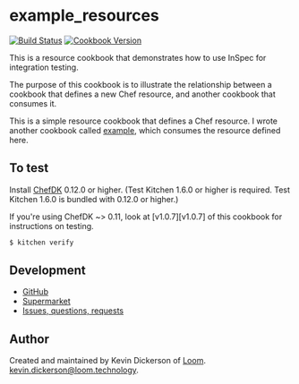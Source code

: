 # example_resources

[![Build Status](https://travis-ci.org/loom-cookbooks/example_resources.svg?branch=master)](https://travis-ci.org/loom-cookbooks/example_resources) [![Cookbook Version](https://img.shields.io/cookbook/v/example_resources.svg)](https://supermarket.chef.io/cookbooks/example_resources)

This is a resource cookbook that demonstrates how to use InSpec for integration testing.

The purpose of this cookbook is to illustrate the relationship between a cookbook that defines a new Chef resource, and another cookbook that consumes it.

This is a simple resource cookbook that defines a Chef resource. I wrote another cookbook called [example](https://supermarket.chef.io/cookbooks/example), which consumes the resource defined here.

## To test

Install [ChefDK][chefdk] 0.12.0 or higher.  (Test Kitchen 1.6.0 or higher is required. Test Kitchen 1.6.0 is bundled with  0.12.0 or higher.)

If you're using ChefDK ~> 0.11, look at [v1.0.7][v1.0.7] of this cookbook for instructions on testing.

```bash
$ kitchen verify
```

## Development

* [GitHub][repository]
* [Supermarket][supermarket]
* [Issues, questions, requests][issues]

## Author

Created and maintained by Kevin Dickerson of [Loom](loom). <kevin.dickerson@loom.technology>.

[loom]: https://loom.technology
[repository]: https://github.com/loom-cookbooks/example
[supermarket]: https://supermarket.chef.io/cookbooks/example
[issues]: https://github.com/loom-cookbooks/example/issues
[chefdk]: https://downloads.chef.io/chef-dk/
[v0.1.4]: https://github.com/loom-cookbooks/example/tree/v0.1.4
